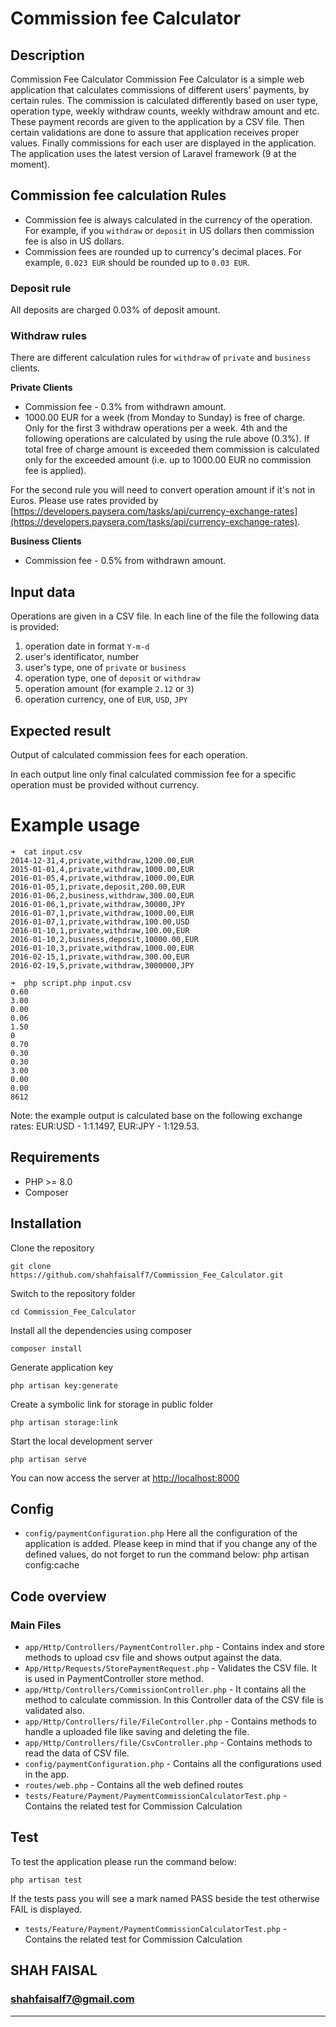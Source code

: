 
# Commission fee Calculator

## Description

Commission Fee Calculator Commission Fee Calculator is a simple web application that calculates commissions of different users' payments, by certain rules. The commission is calculated differently based on user type, operation type, weekly withdraw counts, weekly withdraw amount and etc. These payment records are given to the application by a CSV file. Then certain validations are done to assure that application receives proper values. Finally commissions for each user are displayed in the application. The application uses the latest version of Laravel framework (9 at the moment).
## Commission fee calculation Rules
- Commission fee is always calculated in the currency of the operation. For example, if you `withdraw` or `deposit` in US dollars then commission fee is also in US dollars.
- Commission fees are rounded up to currency's decimal places. For example, `0.023 EUR` should be rounded up to `0.03 EUR`.

### Deposit rule
All deposits are charged 0.03% of deposit amount.

### Withdraw rules
There are different calculation rules for `withdraw` of `private` and `business` clients.

**Private Clients**
- Commission fee - 0.3% from withdrawn amount.
- 1000.00 EUR for a week (from Monday to Sunday) is free of charge. Only for the first 3 withdraw operations per a week. 4th and the following operations are calculated by using the rule above (0.3%). If total free of charge amount is exceeded them commission is calculated only for the exceeded amount (i.e. up to 1000.00 EUR no commission fee is applied).

For the second rule you will need to convert operation amount if it's not in Euros. Please use rates provided by [https://developers.paysera.com/tasks/api/currency-exchange-rates](https://developers.paysera.com/tasks/api/currency-exchange-rates).
 

**Business Clients**
- Commission fee - 0.5% from withdrawn amount.

## Input data
Operations are given in a CSV file. In each line of the file the following data is provided:
1. operation date in format `Y-m-d`
2. user's identificator, number
3. user's type, one of `private` or `business`
4. operation type, one of `deposit` or `withdraw`
5. operation amount (for example `2.12` or `3`)
6. operation currency, one of `EUR`, `USD`, `JPY`

## Expected result
Output of calculated commission fees for each operation.

In each output line only final calculated commission fee for a specific operation must be provided without currency.

# Example usage
```
➜  cat input.csv 
2014-12-31,4,private,withdraw,1200.00,EUR
2015-01-01,4,private,withdraw,1000.00,EUR
2016-01-05,4,private,withdraw,1000.00,EUR
2016-01-05,1,private,deposit,200.00,EUR
2016-01-06,2,business,withdraw,300.00,EUR
2016-01-06,1,private,withdraw,30000,JPY
2016-01-07,1,private,withdraw,1000.00,EUR
2016-01-07,1,private,withdraw,100.00,USD
2016-01-10,1,private,withdraw,100.00,EUR
2016-01-10,2,business,deposit,10000.00,EUR
2016-01-10,3,private,withdraw,1000.00,EUR
2016-02-15,1,private,withdraw,300.00,EUR
2016-02-19,5,private,withdraw,3000000,JPY

➜  php script.php input.csv
0.60
3.00
0.00
0.06
1.50
0
0.70
0.30
0.30
3.00
0.00
0.00
8612
```
Note: the example output is calculated base on the following exchange rates: EUR:USD - 1:1.1497, EUR:JPY - 1:129.53.

## Requirements

- PHP >= 8.0
- Composer

## Installation

Clone the repository

    git clone https://github.com/shahfaisalf7/Commission_Fee_Calculator.git

Switch to the repository folder

    cd Commission_Fee_Calculator
    
Install all the dependencies using composer

    composer install

Generate application key

	php artisan key:generate

Create a symbolic link for storage in public folder

	php artisan storage:link

Start the local development server

	php artisan serve

You can now access the server at [http://localhost:8000](http://localhost:8000/)



## Config

- `config/paymentConfiguration.php`
Here all the configuration of the application is added. Please keep in mind that if you change any of the defined values, do not forget to run the command below:
php artisan config:cache


## Code overview


### Main Files

- `app/Http/Controllers/PaymentController.php` - Contains index and store methods to upload csv file and shows output against the data.
- `App/Http/Requests/StorePaymentRequest.php` - Validates the CSV file. It is used in PaymentController store method.
- `app/Http/Controllers/CommissionController.php` - It contains all the method to calculate commission. In this Controller data of the CSV file is validated also.
- `app/Http/Controllers/file/FileController.php` - Contains methods to handle a uploaded file like saving and deleting the file.
- `app/Http/Controllers/file/CsvController.php` - Contains methods to read the data of CSV file.
- `config/paymentConfiguration.php` - Contains all the configurations used in the app.
- `routes/web.php` - Contains all the web defined routes
- `tests/Feature/Payment/PaymentCommissionCalculatorTest.php` - Contains the related test for  Commission Calculation

## Test

To test the application please run the command below:

	php artisan test

If the tests pass you will see a mark named PASS beside the test otherwise FAIL is displayed.

- `tests/Feature/Payment/PaymentCommissionCalculatorTest.php` - Contains the related test for  Commission Calculation





## SHAH FAISAL
### shahfaisalf7@gmail.com
----------
